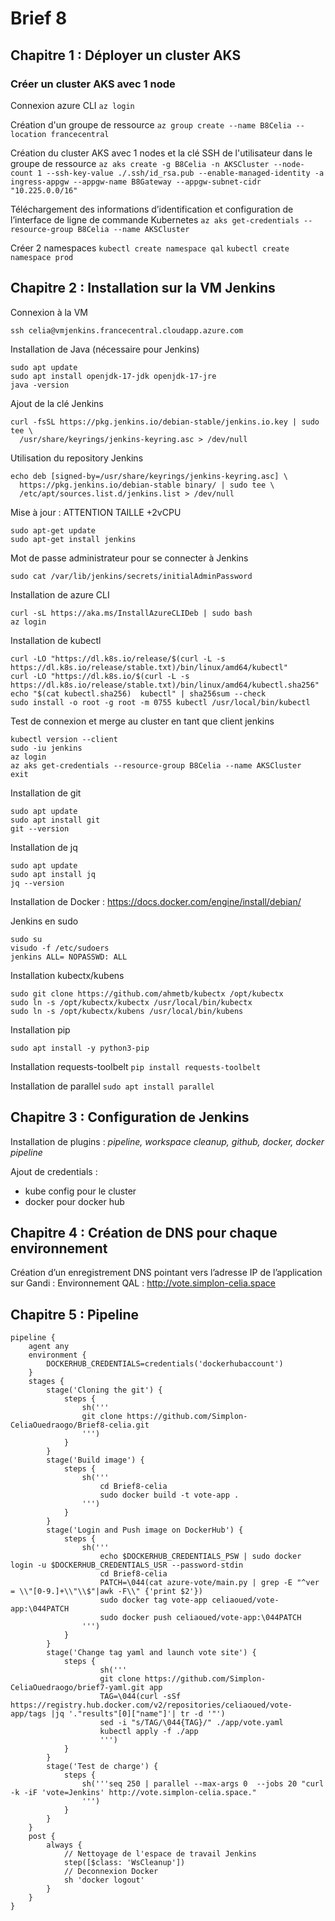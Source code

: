 # Brief 8

## Chapitre 1 : Déployer un cluster AKS
    
### Créer un cluster AKS avec 1 node

Connexion azure CLI
``az login``

Création d'un groupe de ressource
``az group create --name B8Celia --location francecentral``

Création du cluster AKS avec 1 nodes et la clé SSH de l'utilisateur dans le groupe de ressource
``az aks create -g B8Celia -n AKSCluster --node-count 1 --ssh-key-value ./.ssh/id_rsa.pub --enable-managed-identity -a ingress-appgw --appgw-name B8Gateway --appgw-subnet-cidr "10.225.0.0/16"``

Téléchargement des informations d’identification et configuration de l’interface de ligne de commande Kubernetes
``az aks get-credentials --resource-group B8Celia --name AKSCluster``

Créer 2 namespaces
``kubectl create namespace qal``
``kubectl create namespace prod``

## Chapitre 2 : Installation sur la VM Jenkins

Connexion à la VM
```consol=
ssh celia@vmjenkins.francecentral.cloudapp.azure.com
```

Installation de Java (nécessaire pour Jenkins)
```consol
sudo apt update
sudo apt install openjdk-17-jdk openjdk-17-jre
java -version
```
Ajout de la clé Jenkins
```consol
curl -fsSL https://pkg.jenkins.io/debian-stable/jenkins.io.key | sudo tee \
  /usr/share/keyrings/jenkins-keyring.asc > /dev/null
```
Utilisation du repository Jenkins
```consol
echo deb [signed-by=/usr/share/keyrings/jenkins-keyring.asc] \
  https://pkg.jenkins.io/debian-stable binary/ | sudo tee \
  /etc/apt/sources.list.d/jenkins.list > /dev/null
```
Mise à jour : ATTENTION TAILLE +2vCPU
```consol
sudo apt-get update
sudo apt-get install jenkins
```

Mot de passe administrateur pour se connecter à Jenkins
```consol
sudo cat /var/lib/jenkins/secrets/initialAdminPassword
```

Installation de azure CLI
```consol
curl -sL https://aka.ms/InstallAzureCLIDeb | sudo bash
az login
```

Installation de kubectl
```consol
curl -LO "https://dl.k8s.io/release/$(curl -L -s https://dl.k8s.io/release/stable.txt)/bin/linux/amd64/kubectl"
curl -LO "https://dl.k8s.io/$(curl -L -s https://dl.k8s.io/release/stable.txt)/bin/linux/amd64/kubectl.sha256"
echo "$(cat kubectl.sha256)  kubectl" | sha256sum --check
sudo install -o root -g root -m 0755 kubectl /usr/local/bin/kubectl
```
Test de connexion et merge au cluster en tant que client jenkins
```consol
kubectl version --client
sudo -iu jenkins
az login
az aks get-credentials --resource-group B8Celia --name AKSCluster
exit
```

Installation de git
```consol
sudo apt update
sudo apt install git
git --version
```

Installation de jq
```consol
sudo apt update
sudo apt install jq
jq --version
```

Installation de Docker : https://docs.docker.com/engine/install/debian/

Jenkins en sudo
```consol
sudo su    
visudo -f /etc/sudoers
jenkins ALL= NOPASSWD: ALL
```

Installation kubectx/kubens
```consol
sudo git clone https://github.com/ahmetb/kubectx /opt/kubectx
sudo ln -s /opt/kubectx/kubectx /usr/local/bin/kubectx
sudo ln -s /opt/kubectx/kubens /usr/local/bin/kubens
```

Installation pip

``sudo apt install -y python3-pip``

Installation requests-toolbelt
``pip install requests-toolbelt``

Installation de parallel
``sudo apt install parallel``

## Chapitre 3 : Configuration de Jenkins

Installation de plugins : 
*pipeline, workspace cleanup, github, docker, docker pipeline*

Ajout de credentials : 
- kube config pour le cluster
- docker pour docker hub

## Chapitre 4 : Création de DNS pour chaque environnement

Création d’un enregistrement DNS pointant vers l’adresse IP de l’application sur Gandi : 
Environnement QAL : http://vote.simplon-celia.space

## Chapitre 5 : Pipeline

```code
pipeline {
    agent any 
    environment {
        DOCKERHUB_CREDENTIALS=credentials('dockerhubaccount')
    }
    stages {
        stage('Cloning the git') {
            steps {
                sh('''
                git clone https://github.com/Simplon-CeliaOuedraogo/Brief8-celia.git
                ''')
            }
        }
        stage('Build image') {
            steps {
                sh('''
                    cd Brief8-celia
                    sudo docker build -t vote-app .
                ''')
            }
        }
        stage('Login and Push image on DockerHub') {
            steps {
                sh('''
                    echo $DOCKERHUB_CREDENTIALS_PSW | sudo docker login -u $DOCKERHUB_CREDENTIALS_USR --password-stdin
                    cd Brief8-celia
                    PATCH=\044(cat azure-vote/main.py | grep -E "^ver = \\"[0-9.]+\\"\\$"|awk -F\\" {'print $2'})
                    sudo docker tag vote-app celiaoued/vote-app:\044PATCH
                    sudo docker push celiaoued/vote-app:\044PATCH
                ''')
            }
        }
        stage('Change tag yaml and launch vote site') {
            steps {
                    sh('''
                    git clone https://github.com/Simplon-CeliaOuedraogo/brief7-yaml.git app
                    TAG=\044(curl -sSf https://registry.hub.docker.com/v2/repositories/celiaoued/vote-app/tags |jq '."results"[0]["name"]'| tr -d '"')
                    sed -i "s/TAG/\044{TAG}/" ./app/vote.yaml
                    kubectl apply -f ./app
                    ''')
            }
        }
        stage('Test de charge') {
            steps {
                sh('''seq 250 | parallel --max-args 0  --jobs 20 "curl -k -iF 'vote=Jenkins' http://vote.simplon-celia.space."
                ''')
            }
        }
    }
    post {
        always {
            // Nettoyage de l'espace de travail Jenkins
            step([$class: 'WsCleanup'])
            // Deconnexion Docker
            sh 'docker logout'
        }
    }
}
```
